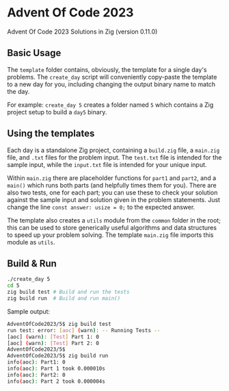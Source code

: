 # Advent Of Code 2023

Advent Of Code 2023 Solutions in Zig (version 0.11.0)

## Basic Usage

The `template` folder contains, obviously, the template for a single day's problems. The
`create_day` script will conveniently copy-paste the template to a new day for you, including
changing the output binary name to match the day.

For example: `create_day 5` creates a folder named `5` which contains a Zig project setup to build a
`day5` binary.

## Using the templates

Each day is a standalone Zig project, containing a `build.zig` file, a `main.zig` file, and `.txt`
files for the problem input. The `test.txt` file is intended for the sample input, while the
`input.txt` file is intended for your unique input.

Within `main.zig` there are placeholder functions for `part1` and `part2`, and a `main()` which runs
both parts (and helpfully times them for you). There are also two tests, one for each part; you can
use these to check your solution against the sample input and solution given in the problem
statements. Just change the line `const answer: usize = 0;` to the expected answer.

The template also creates a `utils` module from the `common` folder in the root; this can be used to
store generically useful algorithms and data structures to speed up your problem solving. The
template `main.zig` file imports this module as `utils`.

## Build & Run

```sh
./create_day 5
cd 5
zig build test # Build and run the tests
zig build run  # Build and run main()
```

Sample output:

```sh
AdventOfCode2023/5$ zig build test
run test: error: [aoc] (warn): -- Running Tests --
[aoc] (warn): [Test] Part 1: 0
[aoc] (warn): [Test] Part 2: 0
AdventOfCode2023/5$ 
AdventOfCode2023/5$ zig build run
info(aoc): Part1: 0
info(aoc): Part 1 took 0.000010s
info(aoc): Part2: 0
info(aoc): Part 2 took 0.000004s
```
